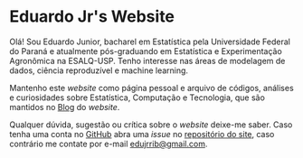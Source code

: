 
<h1 class="article-title">Eduardo Jr's Website</h1>

Olá! Sou Eduardo Junior, bacharel em Estatística pela Universidade
Federal do Paraná e atualmente pós-graduando em Estatística e
Experimentação Agronômica na ESALQ-USP. Tenho interesse nas áreas de
modelagem de dados, ciência reproduzível e machine learning.

Mantenho este _website_ como página pessoal e arquivo de códigos,
análises e curiosidades sobre Estatística, Computação e Tecnologia, que
são mantidos no [Blog](http://jreduardo.github.io/blog/) do _website_.

Qualquer dúvida, sugestão ou crítica sobre o _website_ deixe-me
saber. Caso tenha uma conta no [GitHub](https://github.com/) abra uma
_issue_ no
[repositório do site](https://github.com/JrEduardo/jreduardo.github.io),
caso contrário me contate por e-mail
[edujrrib@gmail.com](mailto:edujrrib@gmail.com).

